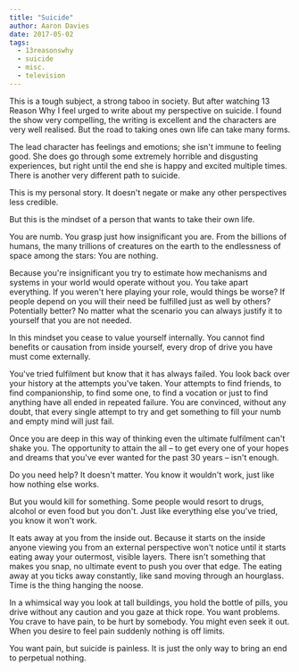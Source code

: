 ```yaml
---
title: "Suicide"
author: Aaron Davies
date: 2017-05-02
tags:
  - 13reasonswhy
  - suicide
  - misc.
  - television
---
```


This is a tough subject, a strong taboo in society. But after watching 13 Reason Why I feel urged to write about my perspective on suicide. I found the show very compelling, the writing is excellent and the characters are very well realised. But the road to taking ones own life can take many forms.

The lead character has feelings and emotions; she isn't immune to feeling good. She does go through some extremely horrible and disgusting experiences, but right until the end she is happy and excited multiple times. There is another very different path to suicide.

This is my personal story. It doesn't negate or make any other perspectives less credible.

But this is the mindset of a person that wants to take their own life.

You are numb. You grasp just how insignificant you are. From the billions of humans, the many trillions of creatures on the earth to the endlessness of space among the stars: You are nothing.

Because you're insignificant you try to estimate how mechanisms and systems in your world would operate without you. You take apart everything. If you weren't here playing your role, would things be worse? If people depend on you will their need be fulfilled just as well by others? Potentially better? No matter what the scenario you can always justify it to yourself that you are not needed.

In this mindset you cease to value yourself internally. You cannot find benefits or causation from inside yourself, every drop of drive you have must come externally.

You've tried fulfilment but know that it has always failed. You look back over your history at the attempts you've taken. Your attempts to find friends, to find companionship, to find some one, to find a vocation or just to find anything have all ended in repeated failure. You are convinced, without any doubt, that every single attempt to try and get something to fill your numb and empty mind will just fail.

Once you are deep in this way of thinking even the ultimate fulfilment can't shake you. The opportunity to attain the all – to get every one of your hopes and dreams that you've ever wanted for the past 30 years – isn't enough.

Do you need help? It doesn't matter. You know it wouldn't work, just like how nothing else works.

But you would kill for something. Some people would resort to drugs, alcohol or even food but you don't. Just like everything else you've tried, you know it won't work.

It eats away at you from the inside out. Because it starts on the inside anyone viewing you from an external perspective won't notice until it starts eating away your outermost, visible layers. There isn't something that makes you snap, no ultimate event to push you over that edge. The eating away at you ticks away constantly, like sand moving through an hourglass. Time is the thing hanging the noose.

In a whimsical way you look at tall buildings, you hold the bottle of pills, you drive without any caution and you gaze at thick rope. You want problems. You crave to have pain, to be hurt by somebody. You might even seek it out. When you desire to feel pain suddenly nothing is off limits.

You want pain, but suicide is painless. It is just the only way to bring an end to perpetual nothing.
